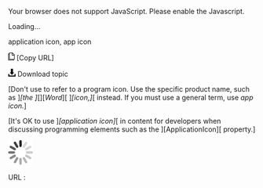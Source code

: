 Your browser does not support JavaScript. Please enable the Javascript.

Loading...

application icon, app icon

![Copy URL](application-window-app-window_files/Copy.png) [Copy URL]

![Download](application-window-app-window_files/Download.png)
Download topic

[Don't use to refer to a program icon. Use the specific product name, such as ]*[the ]*[][*Word*][ ]*[icon,]*[ instead. If you must use a general term, use *app icon.*]

[It's OK to use ]*[application icon]*[ in content for developers when discussing programming elements such as the ][ApplicationIcon][ property.]

![In progress](application-window-app-window_files/activity-large.gif)

URL :


